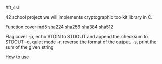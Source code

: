 #ft_ssl

42 school project we will implements cryptographic toolkit library in C.

Function cover
md5
sha224
sha256
sha384
sha512

Flag cover
-p, echo STDIN to STDOUT and append the checksum to STDOUT
-q, quiet mode
-r, reverse the format of the output.
-s, print the sum of the given string

How to use
